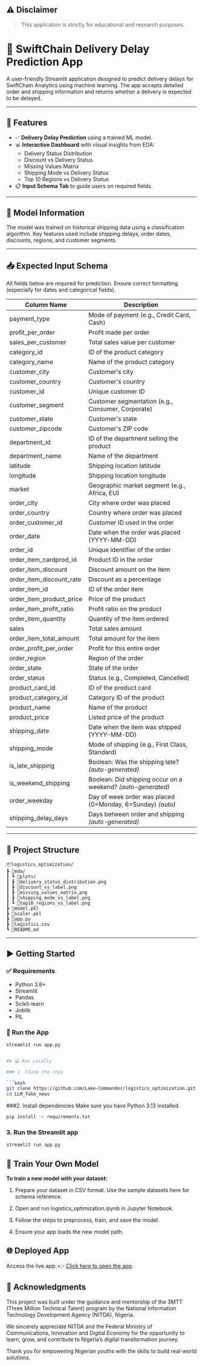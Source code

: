 ## ⚠️ Disclaimer
> This application is strictly for educational and research purposes.

# 🚚 SwiftChain Delivery Delay Prediction App

A user-friendly Streamlit application designed to predict delivery delays for SwiftChain Analytics using machine learning. The app accepts detailed order and shipping information and returns whether a delivery is expected to be delayed.

---

## 📌 Features

- ✅ **Delivery Delay Prediction** using a trained ML model.
- 📊 **Interactive Dashboard** with visual insights from EDA:
  - Delivery Status Distribution
  - Discount vs Delivery Status
  - Missing Values Matrix
  - Shipping Mode vs Delivery Status
  - Top 10 Regions vs Delivery Status
- 📋 **Input Schema Tab** to guide users on required fields.

---

## 🧠 Model Information

The model was trained on historical shipping data using a classification algorithm. Key features used include shipping delays, order dates, discounts, regions, and customer segments.

---

## 📥 Expected Input Schema

All fields below are required for prediction. Ensure correct formatting (especially for dates and categorical fields).

| Column Name                 | Description                                                   |
|----------------------------|---------------------------------------------------------------|
| payment_type               | Mode of payment (e.g., Credit Card, Cash)                     |
| profit_per_order           | Profit made per order                                         |
| sales_per_customer         | Total sales value per customer                                |
| category_id                | ID of the product category                                    |
| category_name              | Name of the product category                                  |
| customer_city              | Customer's city                                               |
| customer_country           | Customer's country                                            |
| customer_id                | Unique customer ID                                            |
| customer_segment           | Customer segmentation (e.g., Consumer, Corporate)             |
| customer_state             | Customer's state                                              |
| customer_zipcode           | Customer's ZIP code                                           |
| department_id              | ID of the department selling the product                      |
| department_name            | Name of the department                                        |
| latitude                   | Shipping location latitude                                    |
| longitude                  | Shipping location longitude                                   |
| market                     | Geographic market segment (e.g., Africa, EU)                 |
| order_city                 | City where order was placed                                   |
| order_country              | Country where order was placed                                |
| order_customer_id          | Customer ID used in the order                                 |
| order_date                 | Date when the order was placed (YYYY-MM-DD)                   |
| order_id                   | Unique identifier of the order                                |
| order_item_cardprod_id     | Product ID in the order                                       |
| order_item_discount        | Discount amount on the item                                   |
| order_item_discount_rate   | Discount as a percentage                                      |
| order_item_id              | ID of the order item                                          |
| order_item_product_price   | Price of the product                                          |
| order_item_profit_ratio    | Profit ratio on the product                                   |
| order_item_quantity        | Quantity of the item ordered                                  |
| sales                      | Total sales amount                                            |
| order_item_total_amount    | Total amount for the item                                     |
| order_profit_per_order     | Profit for this entire order                                  |
| order_region               | Region of the order                                           |
| order_state                | State of the order                                            |
| order_status               | Status (e.g., Completed, Cancelled)                           |
| product_card_id            | ID of the product card                                        |
| product_category_id        | Category ID of the product                                    |
| product_name               | Name of the product                                           |
| product_price              | Listed price of the product                                   |
| shipping_date              | Date when the item was shipped (YYYY-MM-DD)                   |
| shipping_mode              | Mode of shipping (e.g., First Class, Standard)                |
| is_late_shipping           | Boolean: Was the shipping late? *(auto-generated)*            |
| is_weekend_shipping        | Boolean: Did shipping occur on a weekend? *(auto-generated)*  |
| order_weekday              | Day of week order was placed (0=Monday, 6=Sunday) *(auto)*    |
| shipping_delay_days        | Days between order and shipping *(auto-generated)*            |

---

## 📁 Project Structure

```
📦logistics_optimization/
┣ 📂eda/
┃ ┗ 📂plots/
┃ ┣ 📜delivery_status_distribution.png
┃ ┣ 📜discount_vs_label.png
┃ ┣ 📜missing_values_matrix.png
┃ ┣ 📜shipping_mode_vs_label.png
┃ ┗ 📜top10_regions_vs_label.png
┣ 📜model.pkl
┣ 📜scaler.pkl
┣ 📜app.py
┣ 📜logistics.csv
┗ 📜README.md
```

---

## ▶️ Getting Started

### ✅ Requirements

- Python 3.8+
- Streamlit
- Pandas
- Scikit-learn
- Joblib
- PIL

### 🚀 Run the App

```bash
streamlit run app.py


## 💻 Run Locally

### 1. Clone the repo

```bash
git clone https://github.com/Lake-Commander/logistics_optimization.git
cd LLM_fake_news
```

###2. Install dependencies
Make sure you have Python 3.13 installed.
```bash
pip install -r requirements.txt
```

### 3. Run the Streamlit app
```bash
streamlit run app.py
```

## 🧪 Train Your Own Model
**To train a new model with your dataset:**

1. Prepare your dataset in CSV format. Use the sample datasets here for schema reference.

2. Open and run logistics_optimization.ipynb in Jupyter Notebook.

3. Follow the steps to preprocess, train, and save the model.

4. Ensure your app loads the new model path.

## 🌐 Deployed App
Access the live app:
👉 [Click here to open the app]([https://llm-fake-news.streamlit.app/](https://logisticsoptimization.streamlit.app/)).

## 🙏 Acknowledgments
This project was built under the guidance and mentorship of the 3MTT (Three Million Technical Talent) program by the National Information Technology Development Agency (NITDA), Nigeria.

We sincerely appreciate NITDA and the Federal Ministry of Communications, Innovation and Digital Economy for the opportunity to learn, grow, and contribute to Nigeria’s digital transformation journey.

Thank you for empowering Nigerian youths with the skills to build real-world solutions.



